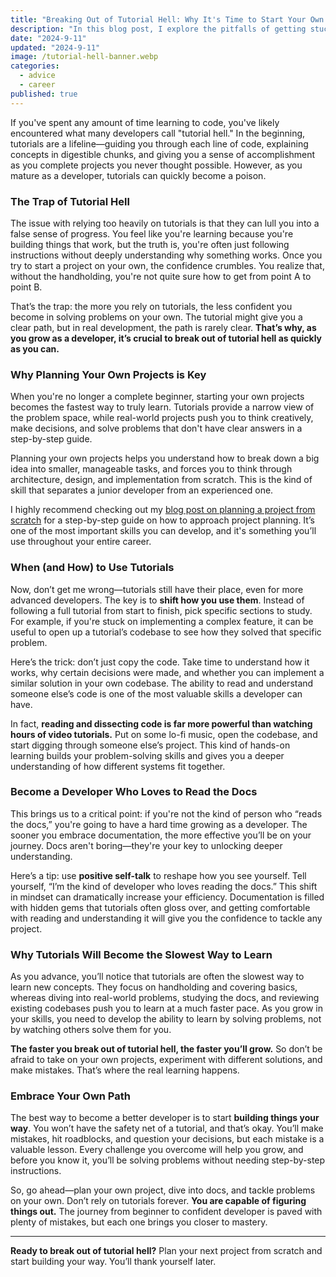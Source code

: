 ```yaml
---
title: "Breaking Out of Tutorial Hell: Why It's Time to Start Your Own Projects"
description: "In this blog post, I explore the pitfalls of getting stuck in 'tutorial hell,' the importance of starting your own projects as you grow as a developer, and how to effectively use tutorials for specific challenges while building your skills independently."
date: "2024-9-11"
updated: "2024-9-11"
image: /tutorial-hell-banner.webp
categories:
  - advice
  - career
published: true
---
```


If you've spent any amount of time learning to code, you've likely encountered what many developers call "tutorial hell." In the beginning, tutorials are a lifeline—guiding you through each line of code, explaining concepts in digestible chunks, and giving you a sense of accomplishment as you complete projects you never thought possible. However, as you mature as a developer, tutorials can quickly become a poison.

### The Trap of Tutorial Hell

The issue with relying too heavily on tutorials is that they can lull you into a false sense of progress. You feel like you're learning because you're building things that work, but the truth is, you're often just following instructions without deeply understanding why something works. Once you try to start a project on your own, the confidence crumbles. You realize that, without the handholding, you're not quite sure how to get from point A to point B.

That’s the trap: the more you rely on tutorials, the less confident you become in solving problems on your own. The tutorial might give you a clear path, but in real development, the path is rarely clear. **That’s why, as you grow as a developer, it’s crucial to break out of tutorial hell as quickly as you can.**

### Why Planning Your Own Projects is Key

When you're no longer a complete beginner, starting your own projects becomes the fastest way to truly learn. Tutorials provide a narrow view of the problem space, while real-world projects push you to think creatively, make decisions, and solve problems that don't have clear answers in a step-by-step guide.

Planning your own projects helps you understand how to break down a big idea into smaller, manageable tasks, and forces you to think through architecture, design, and implementation from scratch. This is the kind of skill that separates a junior developer from an experienced one.

I highly recommend checking out my [blog post on planning a project from scratch](https://jimmymcbride.dev/blog/planning-a-project-from-scratch) for a step-by-step guide on how to approach project planning. It’s one of the most important skills you can develop, and it's something you’ll use throughout your entire career.

### When (and How) to Use Tutorials

Now, don’t get me wrong—tutorials still have their place, even for more advanced developers. The key is to **shift how you use them**. Instead of following a full tutorial from start to finish, pick specific sections to study. For example, if you're stuck on implementing a complex feature, it can be useful to open up a tutorial’s codebase to see how they solved that specific problem.

Here’s the trick: don’t just copy the code. Take time to understand how it works, why certain decisions were made, and whether you can implement a similar solution in your own codebase. The ability to read and understand someone else’s code is one of the most valuable skills a developer can have.

In fact, **reading and dissecting code is far more powerful than watching hours of video tutorials.** Put on some lo-fi music, open the codebase, and start digging through someone else’s project. This kind of hands-on learning builds your problem-solving skills and gives you a deeper understanding of how different systems fit together.

### Become a Developer Who Loves to Read the Docs

This brings us to a critical point: if you're not the kind of person who “reads the docs,” you're going to have a hard time growing as a developer. The sooner you embrace documentation, the more effective you’ll be on your journey. Docs aren't boring—they're your key to unlocking deeper understanding.

Here’s a tip: use **positive self-talk** to reshape how you see yourself. Tell yourself, “I’m the kind of developer who loves reading the docs.” This shift in mindset can dramatically increase your efficiency. Documentation is filled with hidden gems that tutorials often gloss over, and getting comfortable with reading and understanding it will give you the confidence to tackle any project.

### Why Tutorials Will Become the Slowest Way to Learn

As you advance, you’ll notice that tutorials are often the slowest way to learn new concepts. They focus on handholding and covering basics, whereas diving into real-world problems, studying the docs, and reviewing existing codebases push you to learn at a much faster pace. As you grow in your skills, you need to develop the ability to learn by solving problems, not by watching others solve them for you.

**The faster you break out of tutorial hell, the faster you’ll grow.** So don’t be afraid to take on your own projects, experiment with different solutions, and make mistakes. That’s where the real learning happens.

### Embrace Your Own Path

The best way to become a better developer is to start **building things your way**. You won’t have the safety net of a tutorial, and that’s okay. You’ll make mistakes, hit roadblocks, and question your decisions, but each mistake is a valuable lesson. Every challenge you overcome will help you grow, and before you know it, you’ll be solving problems without needing step-by-step instructions.

So, go ahead—plan your own project, dive into docs, and tackle problems on your own. Don’t rely on tutorials forever. **You are capable of figuring things out.** The journey from beginner to confident developer is paved with plenty of mistakes, but each one brings you closer to mastery.

---

**Ready to break out of tutorial hell?** Plan your next project from scratch and start building your way. You’ll thank yourself later.
